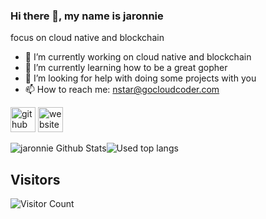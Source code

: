 ### Hi there 👋, my name is jaronnie
focus on cloud native and blockchain

- 🔭 I’m currently working on cloud native and blockchain 
- 🌱 I’m currently learning how to be a great gopher 
- 🤔 I’m looking for help with doing some projects with you 
- 📫 How to reach me: [nstar@gocloudcoder.com](nstar@gocloudcoder.com) 

[<img src='https://cdn.jsdelivr.net/npm/simple-icons@3.0.1/icons/github.svg' alt='github' height='40'>](https://github.com/jaronnie)  [<img src='https://cdn.jsdelivr.net/npm/simple-icons@3.0.1/icons/icloud.svg' alt='website' height='40'>](https://blog.gocloudcoder.com)  

![jaronnie Github Stats](https://github-readme-stats.vercel.app/api?username=jaronnie&include_all_commits=true&show_icons=true&title_color=fff&icon_color=79ff97&text_color=9f9f9f&bg_color=151515&hide=["contribs"]&line_height=40&count_private=true)![Used top langs](https://github-readme-stats.vercel.app/api/top-langs/?username=jaronnie&theme=dracula)



## Visitors

![Visitor Count](https://profile-counter.glitch.me/jaronnie/count.svg)

